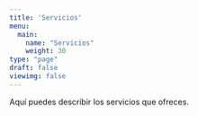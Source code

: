 ```yaml
---
title: 'Servicios'
menu:
  main:
    name: "Servicios"
    weight: 30
type: "page"
draft: false
viewimg: false
---
```

Aquí puedes describir los servicios que ofreces.
